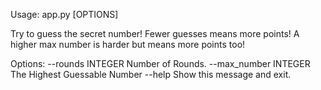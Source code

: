 Usage: app.py [OPTIONS]

  Try to guess the secret number! Fewer guesses means more points! A higher
  max number is harder but means more points too!

Options:
  --rounds INTEGER      Number of Rounds.
  --max_number INTEGER  The Highest Guessable Number
  --help                Show this message and exit.